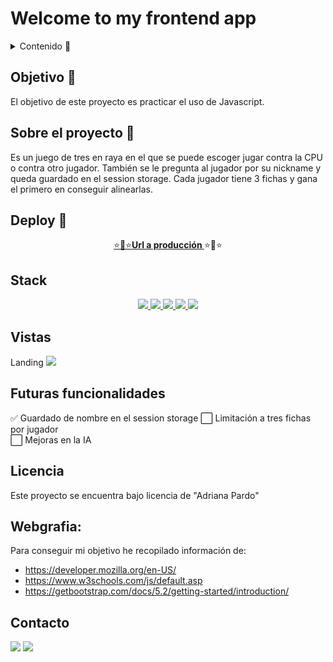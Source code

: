 # Welcome to my frontend app

<details>
  <summary>Contenido 📝</summary>
  <ol>
    <li><a href="#objetivo-🎯">Objetivo</a></li>
    <li><a href="#sobre-el-proyecto-🔎">Sobre el proyecto</a></li>
    <li><a href="#deploy-🚀">Deploy</a></li>
    <li><a href="#stack">Stack</a></li>
    <li><a href="#vistas">Vistas</a></li>
    <li><a href="#futuras-funcionalidades">Futuras funcionalidades</a></li>
    <li><a href="#licencia">Licencia</a></li>
    <li><a href="#webgrafia">Webgrafia</a></li>
    <li><a href="#contacto">Contacto</a></li>
  </ol>
</details>

## Objetivo 🎯

El objetivo de este proyecto es practicar el uso de Javascript.

## Sobre el proyecto 🔎

Es un juego de tres en raya en el que se puede escoger jugar contra la CPU o contra otro jugador. También se le pregunta al jugador por su nickname y queda guardado en el session storage. Cada jugador tiene 3 fichas y gana el primero en conseguir alinearlas.

## Deploy 🚀

<div align="center">
    <a href="https://www.google.com">⭐🌟⭐<strong>Url a producción </strong></a>⭐🌟⭐
</div>

## Stack

<div align="center">
<a href="">
    <img src= "https://img.shields.io/badge/html5-%23E34F26.svg?style=for-the-badge&logo=html5&logoColor=white"/>
</a>
<a href="">
    <img src= "https://img.shields.io/badge/css3-%231572B6.svg?style=for-the-badge&logo=css3&logoColor=white"/>
</a>
<a href="">
    <img src= "https://img.shields.io/badge/SASS-hotpink.svg?style=for-the-badge&logo=SASS&logoColor=white"/>
</a>
<a href="https://getbootstrap.com/">
    <img src= "https://img.shields.io/badge/bootstrap-%238511FA.svg?style=for-the-badge&logo=bootstrap&logoColor=white"/>
</a>
<a href="https://developer.mozilla.org/es/docs/Web/JavaScript">
    <img src= "https://img.shields.io/badge/javascript-%23323330.svg?style=for-the-badge&logo=javascript&logoColor=%23F7DF1E"/>
</a>
 </div>

## Vistas

Landing
<img src="./images/landing.png">

## Futuras funcionalidades

✅ Guardado de nombre en el session storage
⬜ Limitación a tres fichas por jugador  
⬜ Mejoras en la IA

<!-- ⬜ ... -->

## Licencia

Este proyecto se encuentra bajo licencia de "Adriana Pardo"

## Webgrafia:

Para conseguir mi objetivo he recopilado información de:

- https://developer.mozilla.org/en-US/
- https://www.w3schools.com/js/default.asp
- https://getbootstrap.com/docs/5.2/getting-started/introduction/

## Contacto

<a href = "mailto:adrianapardo1998@gmail.com"><img src="https://img.shields.io/badge/Gmail-C6362C?style=for-the-badge&logo=gmail&logoColor=white" target="_blank"></a>
<a href="https://www.linkedin.com/in/adriana-pardo-diez/" target="_blank"><img src="https://img.shields.io/badge/-LinkedIn-%230077B5?style=for-the-badge&logo=linkedin&logoColor=white" target="_blank"></a>
